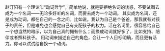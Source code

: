 赵汀阳有一个理论叫“动词哲学”。简单地说，就是要拒绝名词的诱惑，不要试图去成为一个名词——无论多好听的名词，而要去成为一个动词。
其实成为名词，还是成为动词，都在自己的一念之间。比如说，我认为自己是个爸爸，那我就有对孩子的责任，但是难免也会感觉自己有支配孩子的权力。活在名词里，很容易给自己一个想当然的暗示，以为自己真的拥有什么；而换成动词就好多了，比如支持、陪伴或者照料孩子。
用动词来描述自己的角色，会让一个人目标明确，而且更有活力。你可以试试给自换一个动词。